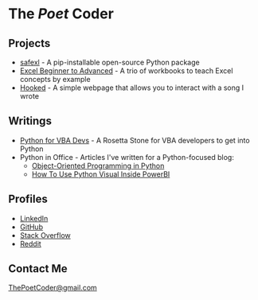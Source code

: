 # The *Poet* Coder

## Projects
* [safexl](https://github.com/ThePoetCoder/safexl) - A pip-installable open-source Python package
* [Excel Beginner to Advanced](https://github.com/ThePoetCoder/Excel-Beginner-To-Advanced) - A trio of workbooks to teach Excel concepts by example
* [Hooked](https://thepoetcoder.github.io/Hooked/hooked.html) - A simple webpage that allows you to interact with a song I wrote

## Writings
* [Python for VBA Devs](https://github.com/ThePoetCoder/Python-for-VBA-Devs) - A Rosetta Stone for VBA developers to get into Python
* Python in Office - Articles I've written for a Python-focused blog:
    - [Object-Oriented Programming in Python](https://pythoninoffice.com/object-oriented-programming-in-python/)
    - [How To Use Python Visual Inside PowerBI](https://pythoninoffice.com/how-to-use-python-visual-inside-powerbi/)

## Profiles
* [LinkedIn](https://www.linkedin.com/in/-eric-smith)
* [GitHub](https://github.com/ThePoetCoder/)
* [Stack Overflow](https://stackoverflow.com/users/9885313/thepoetcoder)
* [Reddit](https://www.reddit.com/user/thepoetcoder/)

## Contact Me
[ThePoetCoder@gmail.com](mailto:thepoetcoder@gmail.com)
